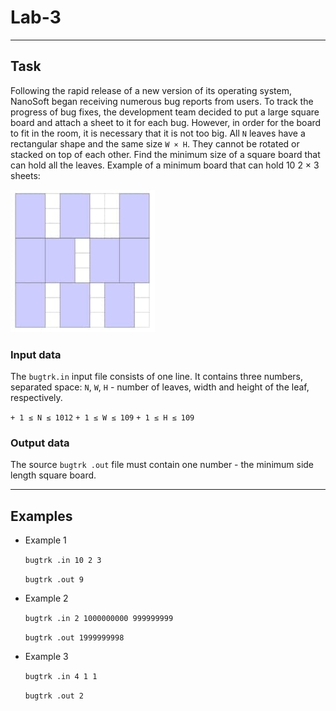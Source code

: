
# Lab-3

---

## Task
   Following the rapid release of a new version of its operating system, NanoSoft began receiving numerous bug reports from users. To track the progress of bug fixes, the development team decided to put a large square board and attach a sheet to it for each bug. However, in order for the board to fit in the room, it is necessary that it is not too big. All `N` leaves have a rectangular shape and the same size `W × H`. They cannot be rotated or stacked on top of each other. Find the minimum size of a square board that can hold all the leaves. Example of a minimum board that can hold 10 2 × 3 sheets:
 
   ![Example image](https://github.com/Wordllban/iotalgo/blob/lab-3/readme-images/square_image.jpg)

### Input data
   The `bugtrk.in` input file consists of one line. It contains three numbers, separated
   space: `N`, `W`, `H` - number of leaves, width and height of the leaf, respectively.
   
  `+ 1 ≤ N ≤ 1012`
  `+ 1 ≤ W ≤ 109`
  `+ 1 ≤ H ≤ 109`

### Output data
   The source `bugtrk .out` file must contain one number - the minimum side length
   square board. 

---

## Examples
   + Example 1
   
      `bugtrk .in
      10 2 3`

      `bugtrk .out
      9`
   + Example 2
   
      `bugtrk .in
      2 1000000000 999999999`

      `bugtrk .out
      1999999998`
   + Example 3
   
      `bugtrk .in
      4 1 1`

      `bugtrk .out
      2`
   
   
